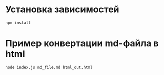 # Установка зависимостей

```bash
npm install
```

# Пример конвертации md-файла в html

```bash
node index.js md_file.md html_out.html
```
